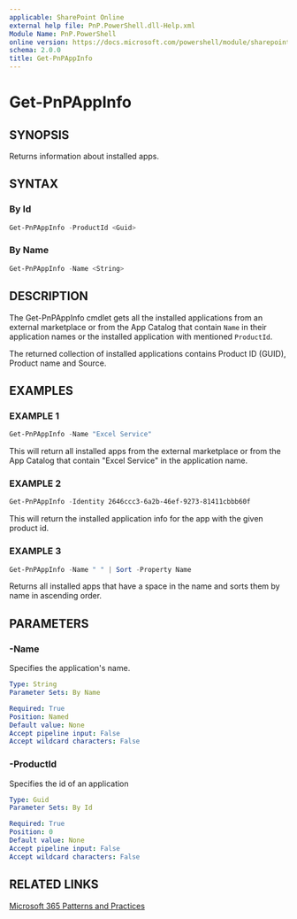 ```yaml
---
applicable: SharePoint Online
external help file: PnP.PowerShell.dll-Help.xml
Module Name: PnP.PowerShell
online version: https://docs.microsoft.com/powershell/module/sharepoint-pnp/get-pnpappinfo
schema: 2.0.0
title: Get-PnPAppInfo
---
```


# Get-PnPAppInfo

## SYNOPSIS
Returns information about installed apps.

## SYNTAX

### By Id
```powershell
Get-PnPAppInfo -ProductId <Guid>
```

### By Name
```powershell
Get-PnPAppInfo -Name <String>
```

## DESCRIPTION

The Get-PnPAppInfo cmdlet gets all the installed applications from an external marketplace or from the App Catalog that contain `Name` in their application names or the installed application with mentioned `ProductId`.

The returned collection of installed applications contains Product ID (GUID), Product name and Source.

## EXAMPLES

### EXAMPLE 1
```powershell
Get-PnPAppInfo -Name "Excel Service"
```

This will return all installed apps from the external marketplace or from the App Catalog that contain "Excel Service" in the application name.

### EXAMPLE 2
```powershell
Get-PnPAppInfo -Identity 2646ccc3-6a2b-46ef-9273-81411cbbb60f
```

This will return the installed application info for the app with the given product id.

### EXAMPLE 3
```powershell
Get-PnPAppInfo -Name " " | Sort -Property Name
```

Returns all installed apps that have a space in the name and sorts them by name in ascending order.

## PARAMETERS

### -Name
Specifies the application's name.

```yaml
Type: String
Parameter Sets: By Name

Required: True
Position: Named
Default value: None
Accept pipeline input: False
Accept wildcard characters: False
```

### -ProductId
Specifies the id of an application

```yaml
Type: Guid
Parameter Sets: By Id

Required: True
Position: 0
Default value: None
Accept pipeline input: False
Accept wildcard characters: False
```

## RELATED LINKS

[Microsoft 365 Patterns and Practices](https://aka.ms/m365pnp)